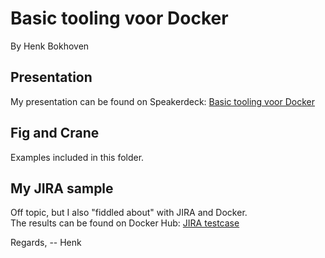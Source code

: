 # Basic tooling voor Docker  
By Henk Bokhoven

## Presentation
My presentation can be found on Speakerdeck: [Basic tooling voor Docker](https://speakerdeck.com/hbokh/docker-grunn-basic-tooling-voor-docker)

## Fig and Crane
Examples included in this folder.

## My JIRA sample  
Off topic, but I also "fiddled about" with JIRA and Docker.  
The results can be found on Docker Hub: [JIRA testcase](https://hub.docker.com/u/hbokh/docker-jira-postgresql/)

Regards,
 -- Henk
